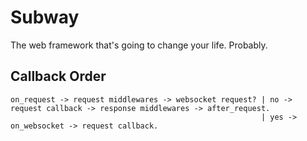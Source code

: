 # Subway

The web framework that's going to change your life. Probably.

## Callback Order

```
on_request -> request middlewares -> websocket request? | no -> request callback -> response middlewares -> after_request.
                                                        | yes -> on_websocket -> request callback.
```